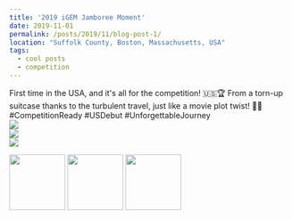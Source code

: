 ```yaml
---
title: '2019 iGEM Jamboree Moment'
date: 2019-11-01
permalink: /posts/2019/11/blog-post-1/
location: "Suffolk County, Boston, Massachusetts, USA"
tags:
  - cool posts
  - competition
---
```


First time in the USA, and it's all for the competition! 🇺🇸🏆 From a torn-up suitcase thanks to the turbulent travel, just like a movie plot twist! 🌟🧳 #CompetitionReady #USDebut #UnforgettableJourney
<br/><img src='https://ziweiwuzw.github.io/Personal-Homepage/images/Moment/IMG1.png'> <br/><img src='https://ziweiwuzw.github.io/Personal-Homepage/images/Moment/IMG2.png'> <br/><img src='https://ziweiwuzw.github.io/Personal-Homepage/images/Moment/IMG3.png'>
<p float="left">
  <img src="https://ziweiwuzw.github.io/Personal-Homepage/images/Moment/IMG1.png" width="100" />
  <img src="https://ziweiwuzw.github.io/Personal-Homepage/images/Moment/IMG2.png" width="100" /> 
  <img src="https://ziweiwuzw.github.io/Personal-Homepage/images/Moment/IMG3.png" width="100" />
</p>
